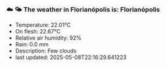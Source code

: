 ### ☁️ 🌤️  The weather in Florianópolis is: Florianópolis

- Temperature: 22.01°C
- On flesh: 22.67°C
- Relative air humidity: 92%
- Rain: 0.0 mm
- Description: Few clouds
- last updated: 2025-05-08T22:16:29.641223
